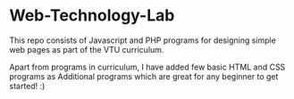 # Web-Technology-Lab
This repo consists of Javascript and PHP programs for designing simple web pages as part of the VTU curriculum.

Apart from programs in curriculum, I have added few basic HTML and CSS programs as Additional programs which are great for any beginner to get started! :) 
